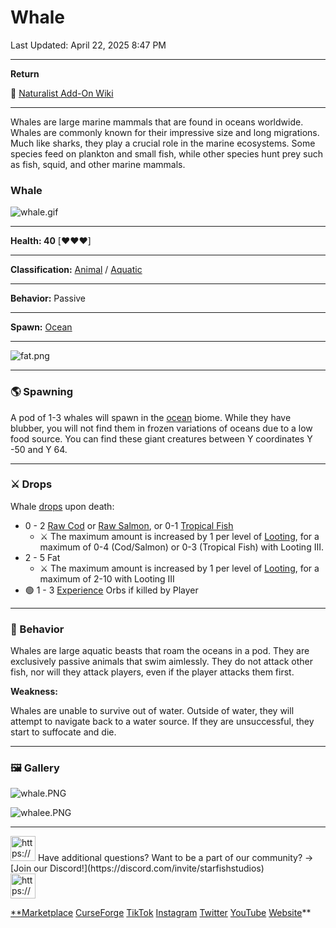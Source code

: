 # Whale

Last Updated: April 22, 2025 8:47 PM

---

**Return**

🐻 [Naturalist Add-On Wiki](https://www.notion.so/1a7a9a61c3f1800c8e32e893d6e7f430?pvs=21)

---

Whales are large marine mammals that are found in oceans worldwide. Whales are commonly known for their impressive size and long migrations. Much like sharks, they play a crucial role in the marine ecosystems. Some species feed on plankton and small fish, while other species hunt prey such as fish, squid, and other marine mammals. 

<aside>

### **Whale**

![whale.gif](Whale%201dd816019a9f81c5a421ee7b8669a5a1/whale.gif)

---

**Health: 40** [♥️♥️♥️]

---

**Classification:** [Animal](https://minecraft.fandom.com/wiki/Animal) / [Aquatic](https://minecraft.fandom.com/wiki/Aquatic)

---

**Behavior:** Passive

---

**Spawn:** [Ocean](https://minecraft.wiki/w/Ocean)

---

![fat.png](Whale%201dd816019a9f81c5a421ee7b8669a5a1/fat.png)

</aside>

---

### 🌎 Spawning

A pod of 1-3 whales will spawn in the [ocean](https://minecraft.wiki/w/Ocean) biome. While they have blubber, you will not find them in frozen variations of oceans due to a low food source. You can find these giant creatures between Y coordinates Y -50 and Y 64.

---

### ⚔️ Drops

Whale [drops](https://minecraft.fandom.com/wiki/Drops) upon death:

- 0 - 2 [Raw Cod](https://minecraft.wiki/w/Raw_Cod) or [Raw Salmon](https://minecraft.wiki/w/Raw_Salmon), or 0-1 [Tropical Fish](https://minecraft.fandom.com/wiki/Tropical_Fish)
    - ⚔️ The maximum amount is increased by 1 per level of [Looting](https://minecraft.fandom.com/wiki/Looting), for a maximum of 0-4 (Cod/Salmon) or 0-3 (Tropical Fish) with Looting III.
- 2 - 5 Fat
    - ⚔️ The maximum amount is increased by 1 per level of [Looting](https://minecraft.fandom.com/wiki/Looting), for a maximum of 2-10 with Looting III
- 🟢 1 - 3 [Experience](https://minecraft.fandom.com/wiki/Experience) Orbs if killed by Player

---

### 🧠 Behavior

Whales are large aquatic beasts that roam the oceans in a pod. They are exclusively passive animals that swim aimlessly. They do not attack other fish, nor will they attack players, even if the player attacks them first.

**Weakness:**

Whales are unable to survive out of water. Outside of water, they will attempt to navigate back to a water source. If they are unsuccessful, they start to suffocate and die. 

---

### 🖼️ Gallery

![whale.PNG](Whale%201dd816019a9f81c5a421ee7b8669a5a1/whale.png)

![whalee.PNG](Whale%201dd816019a9f81c5a421ee7b8669a5a1/whalee.png)

---

<aside>
<img src="https://www.notion.so/icons/headset_red.svg" alt="https://www.notion.so/icons/headset_red.svg" width="40px" /> Have additional questions? Want to be a part of our community? → [Join our Discord!](https://discord.com/invite/starfishstudios)

</aside>

<aside>
<img src="https://www.notion.so/icons/star_red.svg" alt="https://www.notion.so/icons/star_red.svg" width="40px" />

[**Marketplace](https://www.minecraft.net/en-us/marketplace/creator?name=Starfish%20Studios)      [CurseForge](https://www.curseforge.com/members/starfish_studios/projects)      [TikTok](https://www.tiktok.com/@starfishstudios)      [Instagram](https://www.instagram.com/starfishstudiosinc/)      [Twitter](https://twitter.com/starfishstudios)      [YouTube](https://www.youtube.com/@starfishstudios)      [Website](https://starfish-studios.com/)**

</aside>